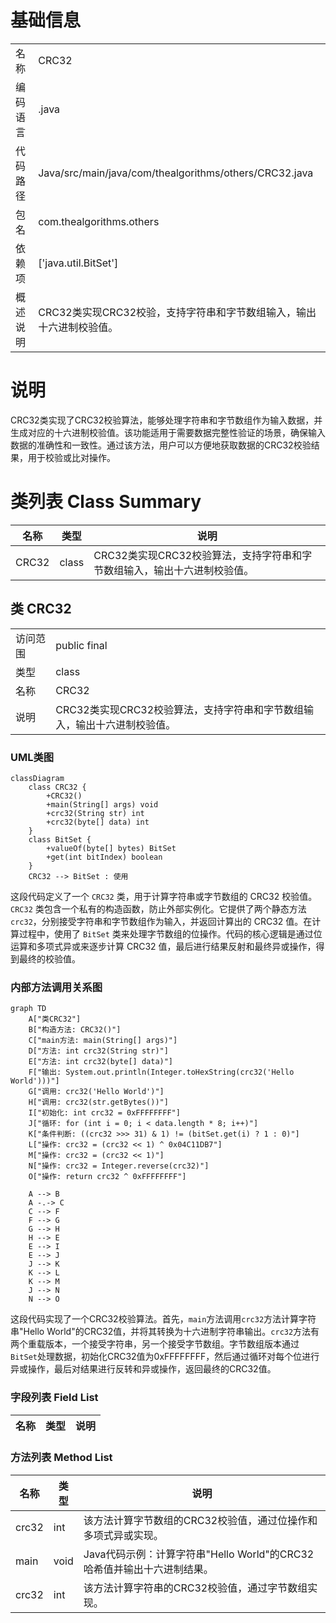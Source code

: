 # 基础信息

|      |      |
|------|------|
| 名称 | CRC32 |
| 编码语言 | .java |
| 代码路径 | Java/src/main/java/com/thealgorithms/others/CRC32.java |
| 包名 | com.thealgorithms.others |
| 依赖项 | ['java.util.BitSet'] |
| 概述说明 | CRC32类实现CRC32校验，支持字符串和字节数组输入，输出十六进制校验值。 |

# 说明

CRC32类实现了CRC32校验算法，能够处理字符串和字节数组作为输入数据，并生成对应的十六进制校验值。该功能适用于需要数据完整性验证的场景，确保输入数据的准确性和一致性。通过该方法，用户可以方便地获取数据的CRC32校验结果，用于校验或比对操作。

# 类列表 Class Summary

| 名称   | 类型  | 说明 |
|-------|------|-------------|
| CRC32 | class | CRC32类实现CRC32校验算法，支持字符串和字节数组输入，输出十六进制校验值。 |



## 类 CRC32

|      |      |
|------|------|
| 访问范围 | public final |
| 类型 | class |
| 名称 | CRC32 |
| 说明 | CRC32类实现CRC32校验算法，支持字符串和字节数组输入，输出十六进制校验值。 |


### UML类图

```mermaid
classDiagram
    class CRC32 {
        +CRC32()
        +main(String[] args) void
        +crc32(String str) int
        +crc32(byte[] data) int
    }
    class BitSet {
        +valueOf(byte[] bytes) BitSet
        +get(int bitIndex) boolean
    }
    CRC32 --> BitSet : 使用
```

这段代码定义了一个 `CRC32` 类，用于计算字符串或字节数组的 CRC32 校验值。`CRC32` 类包含一个私有的构造函数，防止外部实例化。它提供了两个静态方法 `crc32`，分别接受字符串和字节数组作为输入，并返回计算出的 CRC32 值。在计算过程中，使用了 `BitSet` 类来处理字节数组的位操作。代码的核心逻辑是通过位运算和多项式异或来逐步计算 CRC32 值，最后进行结果反射和最终异或操作，得到最终的校验值。


### 内部方法调用关系图

```mermaid
graph TD
    A["类CRC32"]
    B["构造方法: CRC32()"]
    C["main方法: main(String[] args)"]
    D["方法: int crc32(String str)"]
    E["方法: int crc32(byte[] data)"]
    F["输出: System.out.println(Integer.toHexString(crc32('Hello World')))"]
    G["调用: crc32('Hello World')"]
    H["调用: crc32(str.getBytes())"]
    I["初始化: int crc32 = 0xFFFFFFFF"]
    J["循环: for (int i = 0; i < data.length * 8; i++)"]
    K["条件判断: ((crc32 >>> 31) & 1) != (bitSet.get(i) ? 1 : 0)"]
    L["操作: crc32 = (crc32 << 1) ^ 0x04C11DB7"]
    M["操作: crc32 = (crc32 << 1)"]
    N["操作: crc32 = Integer.reverse(crc32)"]
    O["操作: return crc32 ^ 0xFFFFFFFF"]

    A --> B
    A -.-> C
    C --> F
    F --> G
    G --> H
    H --> E
    E --> I
    E --> J
    J --> K
    K --> L
    K --> M
    J --> N
    N --> O
```

这段代码实现了一个CRC32校验算法。首先，`main`方法调用`crc32`方法计算字符串"Hello World"的CRC32值，并将其转换为十六进制字符串输出。`crc32`方法有两个重载版本，一个接受字符串，另一个接受字节数组。字节数组版本通过`BitSet`处理数据，初始化CRC32值为0xFFFFFFFF，然后通过循环对每个位进行异或操作，最后对结果进行反转和异或操作，返回最终的CRC32值。

### 字段列表 Field List

| 名称  | 类型  | 说明 |
|-------|-------|------|

### 方法列表 Method List

| 名称  | 类型  | 说明 |
|-------|-------|------|
| crc32 | int | 该方法计算字节数组的CRC32校验值，通过位操作和多项式异或实现。 |
| main | void | Java代码示例：计算字符串"Hello World"的CRC32哈希值并输出十六进制结果。 |
| crc32 | int | 该方法计算字符串的CRC32校验值，通过字节数组实现。 |




